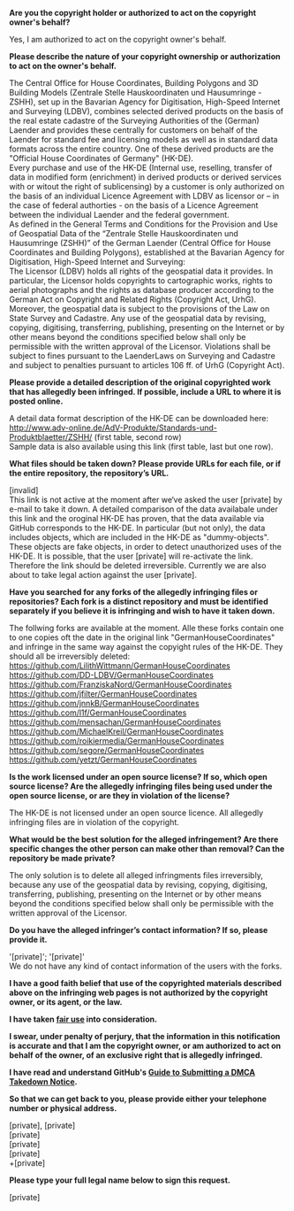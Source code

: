**Are you the copyright holder or authorized to act on the copyright owner's behalf?**

Yes, I am authorized to act on the copyright owner's behalf.

**Please describe the nature of your copyright ownership or authorization to act on the owner's behalf.**

The Central Office for House Coordinates, Building Polygons and 3D Building Models (Zentrale Stelle Hauskoordinaten und Hausumringe - ZSHH), set up in the Bavarian Agency for Digitisation, High-Speed Internet and Surveying (LDBV), combines selected derived products on the basis of the real estate cadastre of the Surveying Authorities of the (German) Laender and provides these centrally for customers on behalf of the Laender for standard fee and licensing models as well as in standard data formats across the entire country.
One of these derived products are the "Official House Coordinates of Germany" (HK-DE).  
Every purchase and use of the HK-DE (Internal use, reselling, transfer of data in modified form (enrichment) in derived products or derived services with or witout the right of sublicensing) by a customer is only authorized on the basis of an individual Licence Agreement with LDBV as licensor or – in the case of federal authorties - on the basis of a Licence Agreement between the individual Laender and the federal government.  
As defined in the General Terms and Conditions for the Provision and Use of Geospatial Data of the “Zentrale Stelle Hauskoordinaten und Hausumringe (ZSHH)” of the German Laender (Central Office for House Coordinates and Building Polygons), established at the Bavarian Agency for Digitisation, High-Speed Internet and Surveying:  
The Licensor (LDBV) holds all rights of the geospatial data it provides. In particular, the Licensor holds copyrights to cartographic works, rights to aerial photographs and the rights as database producer according to the German Act on Copyright and Related Rights (Copyright Act, UrhG). Moreover, the geospatial data is subject to the provisions of the Law on State Survey and Cadastre. Any use of the geospatial data by revising, copying, digitising, transferring, publishing, presenting on the Internet or by other means beyond the conditions specified below shall only be permissible with the written approval of the Licensor. Violations shall be subject to fines pursuant to the LaenderLaws on Surveying and Cadastre and subject to penalties pursuant to articles 106 ff. of UrhG (Copyright Act).

**Please provide a detailed description of the original copyrighted work that has allegedly been infringed. If possible, include a URL to where it is posted online.**

A detail data format description of the HK-DE can be downloaded here:  
http://www.adv-online.de/AdV-Produkte/Standards-und-Produktblaetter/ZSHH/
(first table, second row)  
Sample data is also available using this link (first table, last but one row).

**What files should be taken down? Please provide URLs for each file, or if the entire repository, the repository’s URL.**

[invalid]    
This link is not active at the moment after we‘ve asked the user [private] by e-mail to take it down. A detailed comparison of the data availabale under this link and the oroginal HK-DE has proven, that the data available via GitHub corresponds to the HK-DE. In particular (but not only), the data includes objects, which are included in the HK-DE as "dummy-objects". These objects are fake objects, in order to detect unauthorized uses of the HK-DE.
It is possible, that the user [private] will re-activate the link. Therefore the link should be deleted irreversible. Currently we are also about to take legal action against the user [private].

**Have you searched for any forks of the allegedly infringing files or repositories? Each fork is a distinct repository and must be identified separately if you believe it is infringing and wish to have it taken down.**

The follwing forks are available at the moment. Alle these forks contain one to one copies oft the date in the original link "GermanHouseCoordinates" and infringe in the same way against the copyight rules of the HK-DE. They should all be irreversibly deleted:  
https://github.com/LilithWittmann/GermanHouseCoordinates  
https://github.com/DD-LDBV/GermanHouseCoordinates  
https://github.com/FranziskaNord/GermanHouseCoordinates  
https://github.com/jfilter/GermanHouseCoordinates  
https://github.com/jnnkB/GermanHouseCoordinates  
https://github.com/l1f/GermanHouseCoordinates  
https://github.com/mensachan/GermanHouseCoordinates  
https://github.com/MichaelKreil/GermanHouseCoordinates  
https://github.com/roikiermedia/GermanHouseCoordinates  
https://github.com/segore/GermanHouseCoordinates  
https://github.com/yetzt/GermanHouseCoordinates  

**Is the work licensed under an open source license? If so, which open source license? Are the allegedly infringing files being used under the open source license, or are they in violation of the license?**

The HK-DE is not licensed under an open source licence. All allegedly infringing files are in violation of the copyright.

**What would be the best solution for the alleged infringement? Are there specific changes the other person can make other than removal? Can the repository be made private?**

The only solution is to delete all alleged infringments files irreversibly, because any use of the geospatial data by revising, copying, digitising, transferring, publishing, presenting on the Internet or by other means beyond the conditions specified below shall only be permissible with the written approval of the Licensor.

**Do you have the alleged infringer’s contact information? If so, please provide it.**

'[private]'; '[private]'  
We do not have any kind of contact information of the users with the forks.

**I have a good faith belief that use of the copyrighted materials described above on the infringing web pages is not authorized by the copyright owner, or its agent, or the law.**

**I have taken <a href="https://www.lumendatabase.org/topics/22">fair use</a> into consideration.**

**I swear, under penalty of perjury, that the information in this notification is accurate and that I am the copyright owner, or am authorized to act on behalf of the owner, of an exclusive right that is allegedly infringed.**

**I have read and understand GitHub's <a href="https://docs.github.com/articles/guide-to-submitting-a-dmca-takedown-notice/">Guide to Submitting a DMCA Takedown Notice</a>.**

**So that we can get back to you, please provide either your telephone number or physical address.**

[private], [private]  
[private]  
[private]  
[private]  
+[private]  

**Please type your full legal name below to sign this request.**

[private]
